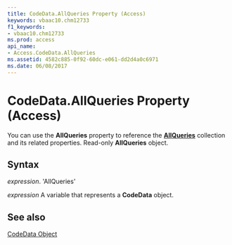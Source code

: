 ```yaml
---
title: CodeData.AllQueries Property (Access)
keywords: vbaac10.chm12733
f1_keywords:
- vbaac10.chm12733
ms.prod: access
api_name:
- Access.CodeData.AllQueries
ms.assetid: 4582c885-0f92-60dc-e061-dd2d4a0c6971
ms.date: 06/08/2017
---
```



# CodeData.AllQueries Property (Access)

You can use the  **AllQueries** property to reference the **[AllQueries](Access.AllQueries.md)** collection and its related properties. Read-only **AllQueries** object.


## Syntax

 _expression_. 'AllQueries'

 _expression_ A variable that represents a **CodeData** object.


## See also


[CodeData Object](Access.CodeData.md)

